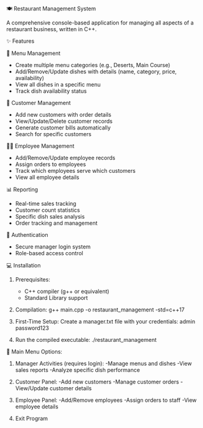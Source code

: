 🍽️ Restaurant Management System

A comprehensive console-based application for managing all aspects of a restaurant business, written in C++.

✨ Features

🍲 Menu Management
- Create multiple menu categories (e.g., Deserts, Main Course)
- Add/Remove/Update dishes with details (name, category, price, availability)
- View all dishes in a specific menu
- Track dish availability status

👥 Customer Management
- Add new customers with order details
- View/Update/Delete customer records
- Generate customer bills automatically
- Search for specific customers

👨‍🍳 Employee Management
- Add/Remove/Update employee records
- Assign orders to employees
- Track which employees serve which customers
- View all employee details

📊 Reporting
- Real-time sales tracking
- Customer count statistics
- Specific dish sales analysis
- Order tracking and management

🔐 Authentication
- Secure manager login system
- Role-based access control



💻 Installation

1. Prerequisites:
   - C++ compiler (g++ or equivalent)
   - Standard Library support

2. Compilation:
   g++ main.cpp -o restaurant_management -std=c++17

3. First-Time Setup:
   Create a manager.txt file with your credentials:
   admin
   password123
   
4. Run the compiled executable:
   ./restaurant_management



🚀 Main Menu Options:

1) Manager Activities (requires login):
   -Manage menus and dishes
   -View sales reports
   -Analyze specific dish performance

2) Customer Panel:
   -Add new customers
   -Manage customer orders
   -View/Update customer details

3) Employee Panel:
   -Add/Remove employees
   -Assign orders to staff
   -View employee details

4) Exit Program
